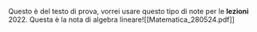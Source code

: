 
Questo è del testo di prova, vorrei usare questo tipo di note per le **lezioni** 2022.
Questa è la nota di algebra lineare![[Matematica_280524.pdf]]